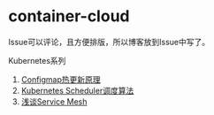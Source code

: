 # container-cloud

Issue可以评论，且方便排版，所以博客放到Issue中写了。

Kubernetes系列

1. [Configmap热更新原理](https://github.com/QingyaFan/container-cloud/issues/2)
2. [Kubernetes Scheduler调度算法](https://github.com/QingyaFan/container-cloud/issues/5)
3. [浅谈Service Mesh](https://github.com/QingyaFan/container-cloud/issues/4)
